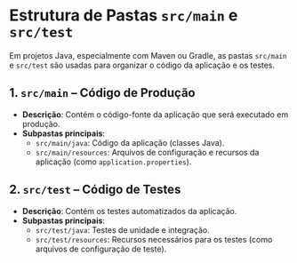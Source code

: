 # Estrutura de Pastas `src/main` e `src/test`

Em projetos Java, especialmente com Maven ou Gradle, as pastas `src/main` e `src/test` são usadas para organizar o código da aplicação e os testes.

## 1. `src/main` – Código de Produção
- **Descrição**: Contém o código-fonte da aplicação que será executado em produção.
- **Subpastas principais**:
  - `src/main/java`: Código da aplicação (classes Java).
  - `src/main/resources`: Arquivos de configuração e recursos da aplicação (como `application.properties`).

## 2. `src/test` – Código de Testes
- **Descrição**: Contém os testes automatizados da aplicação.
- **Subpastas principais**:
  - `src/test/java`: Testes de unidade e integração.
  - `src/test/resources`: Recursos necessários para os testes (como arquivos de configuração de teste).
